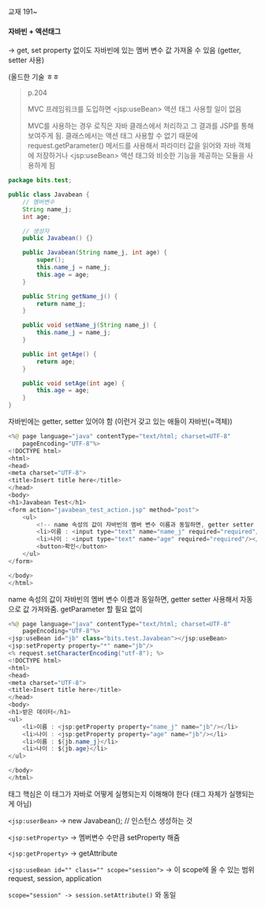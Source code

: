 교재 191~

#### 자바빈 + 액션태그

-&gt; get, set property 없이도 자바빈에 있는 멤버 변수 값 가져올 수 있음 \(getter, setter 사용\)

\(올드한 기술 ㅎㅎ

> p.204
>
> MVC 프레임워크를 도입하면 &lt;jsp:useBean&gt; 액션 태그 사용할 일이 없음 
>
> MVC를 사용하는 경우 로직은 자바 클래스에서 처리하고 그 결과를 JSP를 통해 보여주게 됨. 클래스에서는 액션 태그 사용할 수 없기 때문에 request.getParameter\(\) 메서드를 사용해서 파라미터 값을 읽어와 자바 객체에 저장하거나 &lt;jsp:useBean&gt; 액션 태그와 비슷한 기능을 제공하는 모듈을 사용하게 됨

```java
package bits.test;

public class Javabean {
    // 멤버변수
    String name_j;
    int age;

    // 생성자
    public Javabean() {}

    public Javabean(String name_j, int age) {
        super();
        this.name_j = name_j;
        this.age = age;
    }

    public String getName_j() {
        return name_j;
    }

    public void setName_j(String name_j) {
        this.name_j = name_j;
    }

    public int getAge() {
        return age;
    }

    public void setAge(int age) {
        this.age = age;
    }
}
```

자바빈에는 getter, setter 있어야 함 \(이런거 갖고 있는 애들이 자바빈\(=객체\)\)

```java
<%@ page language="java" contentType="text/html; charset=UTF-8"
    pageEncoding="UTF-8"%>
<!DOCTYPE html>
<html>
<head>
<meta charset="UTF-8">
<title>Insert title here</title>
</head>
<body>
<h1>Javabean Test</h1>
<form action="javabean_test_action.jsp" method="post">
    <ul>
        <!-- name 속성의 값이 자바빈의 멤버 변수 이름과 동일하면, getter setter 사용해서 자동으로 값 가져와줌. getParameter 할 필요 없이 -->
        <li>이름 : <input type="text" name="name_j" required="required"/></li>
        <li>나이 : <input type="text" name="age" required="required"/></li>
        <button>확인</button>
    </ul>
</form>

</body>
</html>
```

name 속성의 값이 자바빈의 멤버 변수 이름과 동일하면, getter setter 사용해서 자동으로 값 가져와줌. getParameter 할 필요 없이

```java
<%@ page language="java" contentType="text/html; charset=UTF-8"
    pageEncoding="UTF-8"%>
<jsp:useBean id="jb" class="bits.test.Javabean"></jsp:useBean>
<jsp:setProperty property="*" name="jb"/>
<% request.setCharacterEncoding("utf-8"); %>
<!DOCTYPE html>
<html>
<head>
<meta charset="UTF-8">
<title>Insert title here</title>
</head>
<body>
<h1>받은 데이터</h1>
<ul>
    <li>이름 : <jsp:getProperty property="name_j" name="jb"/></li>
    <li>나이 : <jsp:getProperty property="age" name="jb"/></li>
    <li>이름 : ${jb.name_j}</li>
    <li>나이 : ${jb.age}</li>
</ul>

</body>
</html>
```

태그 핵심은 이 태그가 자바로 어떻게 실행되는지 이해해야 한다 \(태그 자체가 실행되는게 아님\)

`<jsp:userBean>` -&gt; new Javabean\(\); // 인스턴스 생성하는 것

`<jsp:setProperty>` -&gt; 멤버변수 수만큼 setProperty 해줌

`<jsp:getProperty>` -&gt; getAttribute



`<jsp:useBean id="" class="" scope="session">` -&gt; 이 scope에 올 수 있는 범위 request, session, application

`scope="session" -> session.setAttribute()` 와 동일

